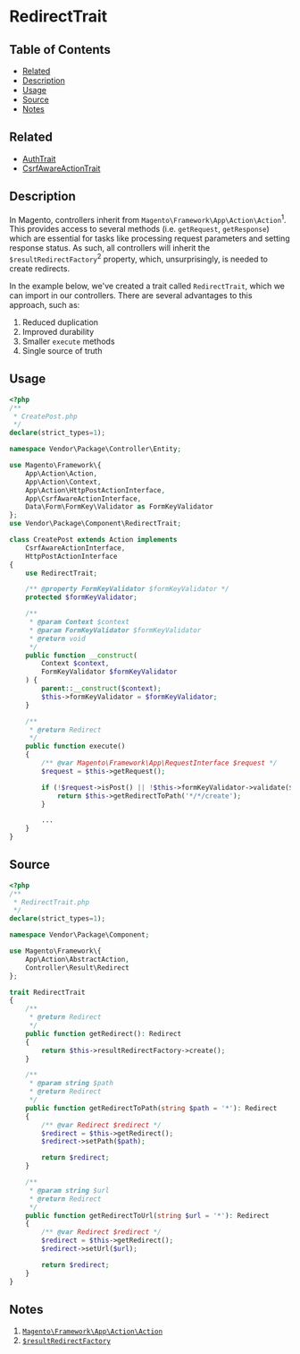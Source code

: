 # RedirectTrait

## Table of Contents

- [Related](#related)
- [Description](#description)
- [Usage](#usage)
- [Source](#source)
- [Notes](#notes)

## Related

+ [AuthTrait](AuthTrait.md)
+ [CsrfAwareActionTrait](CsrfAwareActionTrait.md)

## Description

In Magento, controllers inherit from `Magento\Framework\App\Action\Action`<sup>1</sup>.
This provides access to several methods (i.e. `getRequest`, `getResponse`) which are
essential for tasks like processing request parameters and setting response status. As
such, all controllers will inherit the `$resultRedirectFactory`<sup>2</sup> property,
which, unsurprisingly, is needed to create redirects.

In the example below, we've created a trait called `RedirectTrait`, which we can import
in our controllers. There are several advantages to this approach, such as:

1. Reduced duplication
2. Improved durability
3. Smaller `execute` methods
4. Single source of truth

## Usage

```php
<?php
/**
 * CreatePost.php
 */
declare(strict_types=1);

namespace Vendor\Package\Controller\Entity;

use Magento\Framework\{
    App\Action\Action,
    App\Action\Context,
    App\Action\HttpPostActionInterface,
    App\CsrfAwareActionInterface,
    Data\Form\FormKey\Validator as FormKeyValidator
};
use Vendor\Package\Component\RedirectTrait;

class CreatePost extends Action implements
    CsrfAwareActionInterface,
    HttpPostActionInterface
{
    use RedirectTrait;

    /** @property FormKeyValidator $formKeyValidator */
    protected $formKeyValidator;

    /**
     * @param Context $context
     * @param FormKeyValidator $formKeyValidator
     * @return void
     */
    public function __construct(
        Context $context,
        FormKeyValidator $formKeyValidator
    ) {
        parent::__construct($context);
        $this->formKeyValidator = $formKeyValidator;
    }

    /**
     * @return Redirect
     */
    public function execute()
    {
        /** @var Magento\Framework\App\RequestInterface $request */
        $request = $this->getRequest();

        if (!$request->isPost() || !$this->formKeyValidator->validate($request)) {
            return $this->getRedirectToPath('*/*/create');
        }

        ...
    }
}
```

## Source

```php
<?php
/**
 * RedirectTrait.php
 */
declare(strict_types=1);

namespace Vendor\Package\Component;

use Magento\Framework\{
    App\Action\AbstractAction,
    Controller\Result\Redirect
};

trait RedirectTrait
{
    /**
     * @return Redirect
     */
    public function getRedirect(): Redirect
    {
        return $this->resultRedirectFactory->create();
    }

    /**
     * @param string $path
     * @return Redirect
     */
    public function getRedirectToPath(string $path = '*'): Redirect
    {
        /** @var Redirect $redirect */
        $redirect = $this->getRedirect();
        $redirect->setPath($path);

        return $redirect;
    }

    /**
     * @param string $url
     * @return Redirect
     */
    public function getRedirectToUrl(string $url = '*'): Redirect
    {
        /** @var Redirect $redirect */
        $redirect = $this->getRedirect();
        $redirect->setUrl($url);

        return $redirect;
    }
}
```

## Notes

1. [`Magento\Framework\App\Action\Action`](https://github.com/magento/magento2/blob/2.3-develop/lib/internal/Magento/Framework/App/Action/Action.php)
2. [`$resultRedirectFactory`](https://github.com/magento/magento2/blob/2.3-develop/lib/internal/Magento/Framework/App/Action/AbstractAction.php#L28)
